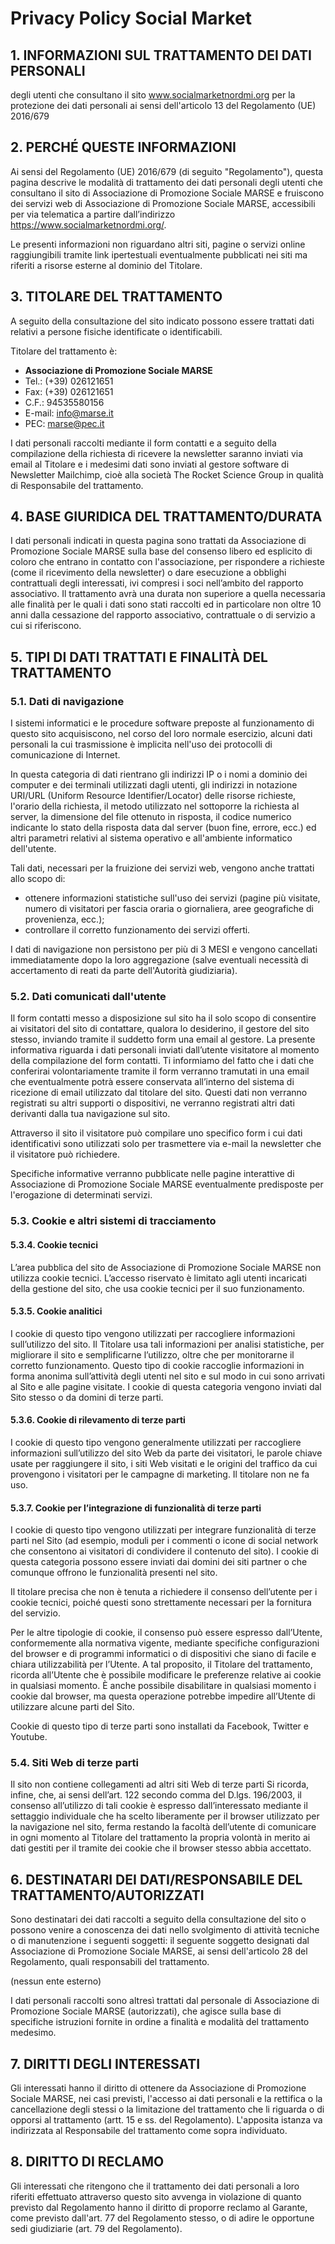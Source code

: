 # Privacy Policy Social Market

## 1. INFORMAZIONI SUL TRATTAMENTO DEI DATI PERSONALI

degli utenti che consultano il sito www.socialmarketnordmi.org per la protezione dei dati personali ai sensi dell'articolo 13 del Regolamento (UE) 2016/679

## 2. PERCHÉ QUESTE INFORMAZIONI

Ai sensi del Regolamento (UE) 2016/679 (di seguito "Regolamento"), questa pagina descrive le modalità di trattamento dei dati personali degli utenti che consultano il sito di Associazione di Promozione Sociale MARSE e fruiscono dei servizi web di Associazione di Promozione Sociale MARSE, accessibili per via telematica a partire dall’indirizzo https://www.socialmarketnordmi.org/.

Le presenti informazioni non riguardano altri siti, pagine o servizi online raggiungibili tramite link ipertestuali eventualmente pubblicati nei siti ma riferiti a risorse esterne al dominio del Titolare.

## 3. TITOLARE DEL TRATTAMENTO

A seguito della consultazione del sito indicato possono essere trattati dati relativi a persone fisiche identificate o identificabili.

Titolare del trattamento è:

- **Associazione di Promozione Sociale MARSE**
- Tel.: (+39) 026121651
- Fax: (+39) 026121651
- C.F.: 94535580156
- E-mail: info@marse.it
- PEC: marse@pec.it

I dati personali raccolti mediante il form contatti e a seguito della compilazione della richiesta di ricevere la newsletter saranno inviati via email al Titolare e i medesimi dati sono inviati al gestore software di Newsletter Mailchimp, cioè alla società The Rocket Science Group in qualità di Responsabile del trattamento.

## 4. BASE GIURIDICA DEL TRATTAMENTO/DURATA

I dati personali indicati in questa pagina sono trattati da Associazione di Promozione Sociale MARSE sulla base del consenso libero ed esplicito di coloro che entrano in contatto con l'associazione, per rispondere a richieste (come il ricevimento della newsletter) o dare esecuzione a obblighi contrattuali degli interessati, ivi compresi i soci nell’ambito del rapporto associativo. Il trattamento avrà una durata non superiore a quella necessaria alle finalità per le quali i dati sono stati raccolti ed in particolare non oltre 10 anni dalla cessazione del rapporto associativo, contrattuale o di servizio a cui si riferiscono.

## 5. TIPI DI DATI TRATTATI E FINALITÀ DEL TRATTAMENTO

### 5.1. Dati di navigazione

I sistemi informatici e le procedure software preposte al funzionamento di questo sito acquisiscono, nel corso del loro normale esercizio, alcuni dati personali la cui trasmissione è implicita nell'uso dei protocolli di comunicazione di Internet.

In questa categoria di dati rientrano gli indirizzi IP o i nomi a dominio dei computer e dei terminali utilizzati dagli utenti, gli indirizzi in notazione URI/URL (Uniform Resource Identifier/Locator) delle risorse richieste, l'orario della richiesta, il metodo utilizzato nel sottoporre la richiesta al server, la dimensione del file ottenuto in risposta, il codice numerico indicante lo stato della risposta data dal server (buon fine, errore, ecc.) ed altri parametri relativi al sistema operativo e all'ambiente informatico dell'utente.

Tali dati, necessari per la fruizione dei servizi web, vengono anche trattati allo scopo di:

- ottenere informazioni statistiche sull'uso dei servizi (pagine più visitate, numero di visitatori per fascia oraria o giornaliera, aree geografiche di provenienza, ecc.);
- controllare il corretto funzionamento dei servizi offerti.

I dati di navigazione non persistono per più di 3 MESI e vengono cancellati immediatamente dopo la loro aggregazione (salve eventuali necessità di accertamento di reati da parte dell'Autorità giudiziaria).

### 5.2. Dati comunicati dall'utente

Il form contatti messo a disposizione sul sito ha il solo scopo di consentire ai visitatori del sito di contattare, qualora lo desiderino, il gestore del sito stesso, inviando tramite il suddetto form una email al gestore. La presente informativa riguarda i dati personali inviati dall’utente visitatore al momento della compilazione del form contatti. Ti informiamo del fatto che i dati che conferirai volontariamente tramite il form verranno tramutati in una email che eventualmente potrà essere conservata all’interno del sistema di ricezione di email utilizzato dal titolare del sito. Questi dati non verranno registrati su altri supporti o dispositivi, ne verranno registrati altri dati derivanti dalla tua navigazione sul sito.

Attraverso il sito il visitatore può compilare uno specifico form i cui dati identificativi sono utilizzati solo per trasmettere via e-mail la newsletter che il visitatore può richiedere.

Specifiche informative verranno pubblicate nelle pagine interattive di Associazione di Promozione Sociale MARSE eventualmente predisposte per l'erogazione di determinati servizi.

### 5.3. Cookie e altri sistemi di tracciamento

#### 5.3.4. Cookie tecnici

L’area pubblica del sito de Associazione di Promozione Sociale MARSE non utilizza cookie tecnici. L’accesso riservato è limitato agli utenti incaricati della gestione del sito, che usa cookie tecnici per il suo funzionamento.

#### 5.3.5. Cookie analitici

I cookie di questo tipo vengono utilizzati per raccogliere informazioni sull’utilizzo del sito. Il Titolare usa tali informazioni per analisi statistiche, per migliorare il sito e semplificarne l’utilizzo, oltre che per monitorarne il corretto funzionamento. Questo tipo di cookie raccoglie informazioni in forma anonima sull’attività degli utenti nel sito e sul modo in cui sono arrivati al Sito e alle pagine visitate. I cookie di questa categoria vengono inviati dal Sito stesso o da domini di terze parti.

#### 5.3.6. Cookie di rilevamento di terze parti

I cookie di questo tipo vengono generalmente utilizzati per raccogliere informazioni sull’utilizzo del sito Web da parte dei visitatori, le parole chiave usate per raggiungere il sito, i siti Web visitati e le origini del traffico da cui provengono i visitatori per le campagne di marketing. Il titolare non ne fa uso.

#### 5.3.7. Cookie per l’integrazione di funzionalità di terze parti

I cookie di questo tipo vengono utilizzati per integrare funzionalità di terze parti nel Sito (ad esempio, moduli per i commenti o icone di social network che consentono ai visitatori di condividere il contenuto del sito). I cookie di questa categoria possono essere inviati dai domini dei siti partner o che comunque offrono le funzionalità presenti nel sito.

Il titolare precisa che non è tenuta a richiedere il consenso dell’utente per i cookie tecnici, poiché questi sono strettamente necessari per la fornitura del servizio.

Per le altre tipologie di cookie, il consenso può essere espresso dall’Utente, conformemente alla normativa vigente, mediante specifiche configurazioni del browser e di programmi informatici o di dispositivi che siano di facile e chiara utilizzabilità per l’Utente. A tal proposito, il Titolare del trattamento, ricorda all’Utente che è possibile modificare le preferenze relative ai cookie in qualsiasi momento. È anche possibile disabilitare in qualsiasi momento i cookie dal browser, ma questa operazione potrebbe impedire all’Utente di utilizzare alcune parti del Sito.

Cookie di questo tipo di terze parti sono installati da Facebook, Twitter e Youtube.

### 5.4. Siti Web di terze parti

Il sito non contiene collegamenti ad altri siti Web di terze parti
Si ricorda, infine, che, ai sensi dell’art. 122 secondo comma del D.lgs. 196/2003, il consenso all’utilizzo di tali cookie è espresso dall’interessato mediante il settaggio individuale che ha scelto liberamente per il browser utilizzato per la navigazione nel sito, ferma restando la facoltà dell’utente di comunicare in ogni momento al Titolare del trattamento la propria volontà in merito ai dati gestiti per il tramite dei cookie che il browser stesso abbia accettato.

## 6. DESTINATARI DEI DATI/RESPONSABILE DEL TRATTAMENTO/AUTORIZZATI

Sono destinatari dei dati raccolti a seguito della consultazione del sito o possono venire a conoscenza dei dati nello svolgimento di attività tecniche o di manutenzione i seguenti soggetti: il seguente soggetto designati dal Associazione di Promozione Sociale MARSE, ai sensi dell'articolo 28 del Regolamento, quali responsabili del trattamento.

(nessun ente esterno)

I dati personali raccolti sono altresì trattati dal personale di Associazione di Promozione Sociale MARSE (autorizzati), che agisce sulla base di specifiche istruzioni fornite in ordine a finalità e modalità del trattamento medesimo.

## 7. DIRITTI DEGLI INTERESSATI

Gli interessati hanno il diritto di ottenere da Associazione di Promozione Sociale MARSE, nei casi previsti, l'accesso ai dati personali e la rettifica o la cancellazione degli stessi o la limitazione del trattamento che li riguarda o di opporsi al trattamento (artt. 15 e ss. del Regolamento). L'apposita istanza va indirizzata al Responsabile del trattamento come sopra individuato.

## 8. DIRITTO DI RECLAMO

Gli interessati che ritengono che il trattamento dei dati personali a loro riferiti effettuato attraverso questo sito avvenga in violazione di quanto previsto dal Regolamento hanno il diritto di proporre reclamo al Garante, come previsto dall'art. 77 del Regolamento stesso, o di adire le opportune sedi giudiziarie (art. 79 del Regolamento).
